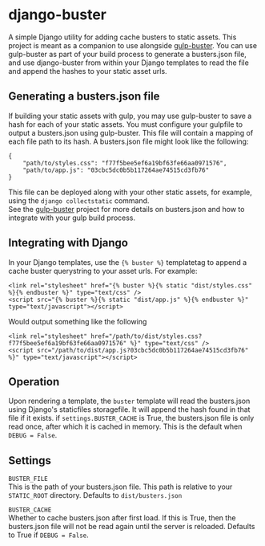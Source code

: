 # django-buster

A simple Django utility for adding cache busters to static assets. This project
is meant as a companion to use alongside [gulp-buster](https://www.npmjs.org/package/gulp-buster).
You can use gulp-buster as part of your build process to generate a
busters.json file, and use django-buster from within your Django templates to
read the file and append the hashes to your static asset urls.

## Generating a busters.json file
If building your static assets with gulp, you may use gulp-buster to save a
hash for each of your static assets. You must configure your gulpfile to output
a busters.json using gulp-buster. This file will contain a mapping of each file
path to its hash. A busters.json file might look like the following:

```
{
    "path/to/styles.css": "f77f5bee5ef6a19bf63fe66aa0971576",
    "path/to/app.js": "03cbc5dc0b5b117264ae74515cd3fb76"
}
```

This file can be deployed along with your other static assets, for example, using the `django collectstatic` command.  
See the [gulp-buster](https://www.npmjs.org/package/gulp-buster) project for more details on busters.json and how to integrate with your gulp build process.


## Integrating with Django

In your Django templates, use the `{% buster %}` templatetag to append a cache
buster querystring to your asset urls. For example:

```
<link rel="stylesheet" href="{% buster %}{% static "dist/styles.css" %}{% endbuster %}" type="text/css" />
<script src="{% buster %}{% static "dist/app.js" %}{% endbuster %}" type="text/javascript"></script>

```

Would output something like the following

```
<link rel="stylesheet" href="/path/to/dist/styles.css?f77f5bee5ef6a19bf63fe66aa0971576" %}" type="text/css" />
<script src="/path/to/dist/app.js?03cbc5dc0b5b117264ae74515cd3fb76" %}" type="text/javascript"></script>

```

## Operation

Upon rendering a template, the `buster` template will read the busters.json
using Django's staticfiles storagefile. It will append the hash found in that
file if it exists. if `settings.BUSTER_CACHE` is True, the busters.json file is
only read once, after which it is cached in memory. This is the default when
`DEBUG = False`.


## Settings

`BUSTER_FILE`  
This is the path of your busters.json file. This path is relative to your `STATIC_ROOT` directory. Defaults to `dist/busters.json`

`BUSTER_CACHE`  
Whether to cache busters.json after first load. If this is True, then the
busters.json file will not be read again until the server is reloaded. Defaults to True if `DEBUG = False`.
